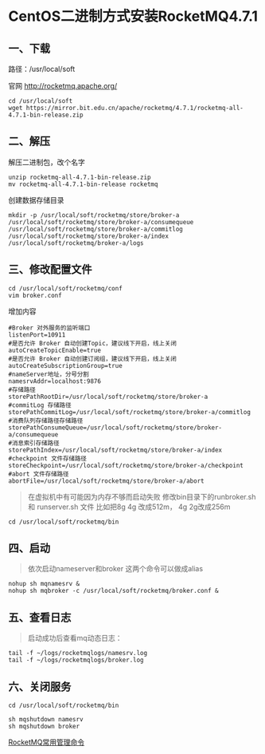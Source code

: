 # CentOS二进制方式安装RocketMQ4.7.1

## 一、下载

路径：/usr/local/soft

官网
http://rocketmq.apache.org/

```shell
cd /usr/local/soft
wget https://mirror.bit.edu.cn/apache/rocketmq/4.7.1/rocketmq-all-4.7.1-bin-release.zip
```

## 二、解压

解压二进制包，改个名字

```shell
unzip rocketmq-all-4.7.1-bin-release.zip
mv rocketmq-all-4.7.1-bin-release rocketmq
```

创建数据存储目录

```shell
mkdir -p /usr/local/soft/rocketmq/store/broker-a /usr/local/soft/rocketmq/store/broker-a/consumequeue /usr/local/soft/rocketmq/store/broker-a/commitlog /usr/local/soft/rocketmq/store/broker-a/index 
/usr/local/soft/rocketmq/broker-a/logs 
```

## 三、修改配置文件

```shell
cd /usr/local/soft/rocketmq/conf
vim broker.conf
```

增加内容

```properties
#Broker 对外服务的监听端口
listenPort=10911
#是否允许 Broker 自动创建Topic，建议线下开启，线上关闭
autoCreateTopicEnable=true
#是否允许 Broker 自动创建订阅组，建议线下开启，线上关闭
autoCreateSubscriptionGroup=true
#nameServer地址，分号分割
namesrvAddr=localhost:9876
#存储路径
storePathRootDir=/usr/local/soft/rocketmq/store/broker-a
#commitLog 存储路径
storePathCommitLog=/usr/local/soft/rocketmq/store/broker-a/commitlog
#消费队列存储路径存储路径
storePathConsumeQueue=/usr/local/soft/rocketmq/store/broker-a/consumequeue
#消息索引存储路径
storePathIndex=/usr/local/soft/rocketmq/store/broker-a/index
#checkpoint 文件存储路径
storeCheckpoint=/usr/local/soft/rocketmq/store/broker-a/checkpoint
#abort 文件存储路径
abortFile=/usr/local/soft/rocketmq/store/broker-a/abort
```

> 在虚拟机中有可能因为内存不够而启动失败
> 修改bin目录下的runbroker.sh 和 runserver.sh 文件
> 比如把8g 4g 改成512m， 4g 2g改成256m

```shell
cd /usr/local/soft/rocketmq/bin
```

## 四、启动

> 依次启动nameserver和broker
> 这两个命令可以做成alias

```
nohup sh mqnamesrv &
nohup sh mqbroker -c /usr/local/soft/rocketmq/broker.conf &
```

## 五、查看日志

> 启动成功后查看mq动态日志：

```shell
tail -f ~/logs/rocketmqlogs/namesrv.log
tail -f ~/logs/rocketmqlogs/broker.log
```

## 六、关闭服务

```shell
cd /usr/local/soft/rocketmq/bin

sh mqshutdown namesrv
sh mqshutdown broker
```

[RocketMQ常用管理命令](https://gper.club/articles/7e7e7f7ff3g58gc3g69)